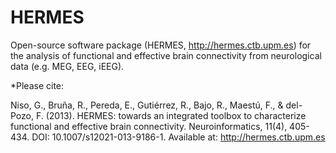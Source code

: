 HERMES
======
Open-source software package (HERMES, http://hermes.ctb.upm.es) for the analysis of functional and effective brain connectivity from neurological data (e.g. MEG, EEG, iEEG).

*Please cite:

Niso, G., Bruña, R., Pereda, E., Gutiérrez, R., Bajo, R., Maestú, F., & del-Pozo, F. (2013). HERMES: towards an integrated toolbox to characterize functional and effective brain connectivity. Neuroinformatics, 11(4), 405-434. DOI: 10.1007/s12021-013-9186-1. Available at: http://hermes.ctb.upm.es
